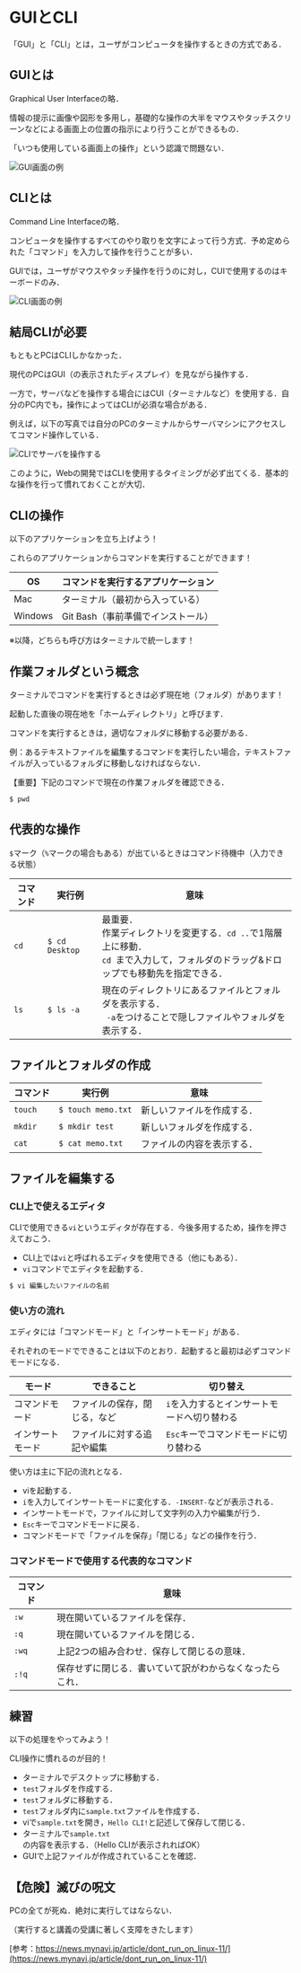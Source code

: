 # GUIとCLI

「GUI」と「CLI」とは，ユーザがコンピュータを操作するときの方式である．


## GUIとは

Graphical User Interfaceの略．

情報の提示に画像や図形を多用し，基礎的な操作の大半をマウスやタッチスクリーンなどによる画面上の位置の指示により行うことができるもの．

「いつも使用している画面上の操作」という認識で問題ない．

![GUI画面の例](./img/git_gui.png)


## CLIとは

Command Line Interfaceの略．

コンピュータを操作するすべてのやり取りを文字によって行う方式．予め定められた「コマンド」を入力して操作を行うことが多い．

GUIでは，ユーザがマウスやタッチ操作を行うのに対し，CUIで使用するのはキーボードのみ．

![CLI画面の例](./img/git_cli.png)


## 結局CLIが必要

もともとPCはCLIしかなかった．

現代のPCはGUI（の表示されたディスプレイ）を見ながら操作する．

一方で，サーバなどを操作する場合にはCUI（ターミナルなど）を使用する．自分のPC内でも，操作によってはCLIが必須な場合がある．

例えば，以下の写真では自分のPCのターミナルからサーバマシンにアクセスしてコマンド操作している．

![CLIでサーバを操作する](./img/git_server.jpg)

このように，Webの開発ではCLIを使用するタイミングが必ず出てくる．基本的な操作を行って慣れておくことが大切．

## CLIの操作

以下のアプリケーションを立ち上げよう！

これらのアプリケーションからコマンドを実行することができます！

|OS|コマンドを実行するアプリケーション|
|-|-|
|Mac|ターミナル（最初から入っている）|
|Windows|Git Bash（事前準備でインストール）|

※以降，どちらも呼び方はターミナルで統一します！


## 作業フォルダという概念

ターミナルでコマンドを実行するときは必ず現在地（フォルダ）があります！

起動した直後の現在地を「ホームディレクトリ」と呼びます．

コマンドを実行するときは，適切なフォルダに移動する必要がある．

例：あるテキストファイルを編集するコマンドを実行したい場合，テキストファイルが入っているフォルダに移動しなければならない．

【重要】下記のコマンドで現在の作業フォルダを確認できる．

```bash
$ pwd
```


## 代表的な操作

`$`マーク（`%`マークの場合もある）が出ているときはコマンド待機中（入力できる状態）


|コマンド|実行例|意味|
|-|-|-|
|`cd`|`$ cd Desktop`|最重要．<br>作業ディレクトリを変更する．`cd ..`で1階層上に移動．<br>`cd `まで入力して，フォルダのドラッグ&ドロップでも移動先を指定できる．|
|`ls`|`$ ls -a`|現在のディレクトリにあるファイルとフォルダを表示する．<br>` -a`をつけることで隠しファイルやフォルダを表示する．|


## ファイルとフォルダの作成

|コマンド|実行例|意味|
|-|-|-|
|`touch`|`$ touch memo.txt`|新しいファイルを作成する．|
|`mkdir`|`$ mkdir test`|新しいフォルダを作成する．|
|`cat`|`$ cat memo.txt`|ファイルの内容を表示する．|


## ファイルを編集する

### CLI上で使えるエディタ

CLIで使用できる`vi`というエディタが存在する．今後多用するため，操作を押さえておこう．

- CLI上では`vi`と呼ばれるエディタを使用できる（他にもある）．
- `vi`コマンドでエディタを起動する．

```bash
$ vi 編集したいファイルの名前
```

### 使い方の流れ

エディタには「コマンドモード」と「インサートモード」がある．

それぞれのモードでできることは以下のとおり．起動すると最初は必ずコマンドモードになる．

|モード|できること|切り替え|
|-|-|-|
|コマンドモード|ファイルの保存，閉じる，など|`i`を入力するとインサートモードへ切り替わる|
|インサートモード|ファイルに対する追記や編集|`Esc`キーでコマンドモードに切り替わる|

使い方は主に下記の流れとなる．

- viを起動する．
- `i`を入力してインサートモードに変化する．`-INSERT-`などが表示される．
- インサートモードで，ファイルに対して文字列の入力や編集が行う．
- `Esc`キーでコマンドモードに戻る．
- コマンドモードで「ファイルを保存」「閉じる」などの操作を行う．

### コマンドモードで使用する代表的なコマンド

|コマンド|意味|
|-|-|
|`:w`|現在開いているファイルを保存．|
|`:q`|現在開いているファイルを閉じる．|
|`:wq`|上記2つの組み合わせ．保存して閉じるの意味．|
|`:!q`|保存せずに閉じる．書いていて訳がわからなくなったらこれ．|


## 練習

以下の処理をやってみよう！

CLI操作に慣れるのが目的！

- ターミナルでデスクトップに移動する．
- `test`フォルダを作成する．
- `test`フォルダに移動する．
- `test`フォルダ内に`sample.txt`ファイルを作成する．
- viで`sample.txt`を開き，`Hello CLI!`と記述して保存して閉じる．
- ターミナルで`sample.txt`の内容を表示する．（Hello CLIが表示されればOK）
- GUIで上記ファイルが作成されていることを確認．


## 【危険】滅びの呪文

PCの全てが死ぬ．絶対に実行してはならない．

（実行すると講義の受講に著しく支障をきたします）

[参考：https://news.mynavi.jp/article/dont_run_on_linux-11/](https://news.mynavi.jp/article/dont_run_on_linux-11/)
